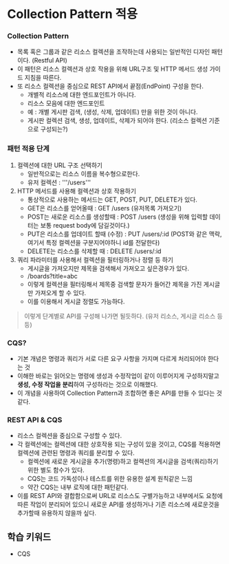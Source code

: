 # Collection Pattern 적용


### Collection Pattern 
- 목록 혹은 그룹과 같은 리소스 컬렉션을 조작하는데 사용되는 일반적인 디자인 패턴이다. (Restful API)
- 이 패턴은 리소스 컬렉션과 상호 작용을 위해 URL구조 및 HTTP 메서드 생성 가이드 지침을 따른다.
- 또 리소스 컬렉션을 중심으로 REST API에서 끝점(EndPoint) 구성을 한다.
    - 개별적 리소스에 대한 엔드포인트가 아니다.
    - 리소스 모음에 대한 엔드포인트
    - 예 : 개별 게시판 검색, (생성, 삭제, 업데이트) 만을 위한 것이 아니다.
    - 게시판 컬렉션 검색, 생성, 업데이트, 삭제가 되어야 한다. (리소스 컬렉션 기준으로 구성되는?)


### 패턴 적용 단계
1. 컬렉션에 대한 URL 구조 선택하기
    - 일반적으로는 리소스 이름을 복수형으로한다. 
    - 유저 컬렉션 : '''/users'''
2. HTTP 메서드를 사용해 컬렉션과 상호 작용하기
    - 통상적으로 사용하는 메서드는 GET, POST, PUT, DELETE가 있다.
    - GET은 리소스를 얻어올때 : GET /users (유저목록 가져오기)
    - POST는 새로운 리소스를 생성할때 : POST /users (생성을 위해 입력할 데이터는 보통 request body에 담길것이다.)
    - PUT은 리소스를 업데이트 할때 (수정) : PUT /users/:id (POST와 같은 맥락, 여기서 특정 컬렉션을 구분지어야하니 id를 전달한다)
    - DELETE는 리소스를 삭제할 때 : DELETE /users/:id
3. 쿼리 파라미터를 사용해서 컬렉션을 필터링하거나 정렬 등 하기
    - 게시글을 가져오지만 제목을 검색해서 가져오고 싶은경우가 있다.
    - /boards?title=abc
    - 이렇게 컬렉션을 필터링해서 제목중 검색할 문자가 들어간 제목을 가진 게시글만 가져오게 할 수 있다.
    - 이를 이용해서 게시글 정렬도 가능하다.

> 이렇게 단계별로 API를 구성해 나가면 될듯하다. (유저 리소스, 게시글 리소스 등등)

### CQS?
- 기본 개념은 명령과 쿼리가 서로 다른 요구 사항을 가지며 다르게 처리되어야 한다는 것
- 이해한 바로는 읽어오는 명령에 생성과 수정작업이 같이 이루어지게 구성하지말고 **생성, 수정 작업을 분리**하여 구성하라는 것으로 이해했다. 
- 이 개념을 사용하여 Collection Pattern과 조합하면 좋은 API를 만들 수 있다는 것 같다.

### REST API & CQS
- 리소스 컬렉션을 중심으로 구성할 수 있다.
- 각 컬렉션에는 컬렉션에 대한 상호작용 되는 구성이 있을 것이고, CQS를 적용하면 컬렉션에 관련된 명령과 쿼리를 분리할 수 있다.
  - 컬렉션에 새로운 게시글을 추가(명령)하고 컬렉션의 게시글을 검색(쿼리)하기 위한 별도 함수가 있다.
  - CQS는 코드 가독성이나 테스트를 위한 유용한 설계 원칙같은 느낌
  - 약간 CQS는 내부 로직에 대한 패턴같다. 
- 이를 REST API와 결합함으로써 URL로 리소스도 구별가능하고 내부에서도 요청에 따른 작업이 분리되어 있으니 새로운 API를 생성하거나 기존 리소스에 새로운것을 추가할때 유용하지 않을까 싶다. 


## 학습 키워드
- CQS